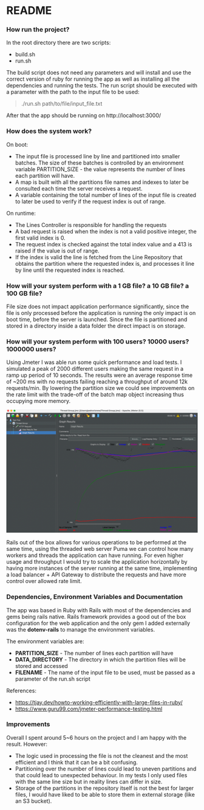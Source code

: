 # README

### How run the project?

In the root directory there are two scripts:
* build.sh
* run.sh

The build script does not need any parameters and will install and use the correct version of ruby for running the app as well as installing all the dependencies and running the tests.
The run script should be executed with a parameter with the path to the input file to be used:
> ./run.sh path/to/file/input_file.txt

After that the app should be running on http://localhost:3000/

### How does the system work?

On boot:
* The input file is processed line by line and partitioned into smaller batches. The size of these batches is controlled by an environment variable PARTITION_SIZE - the value represents the number of lines each partition will have.
* A map is built with all the partitions file names and indexes to later be consulted each time the server receives a request.
* A variable containing the total number of lines of the input file is created to later be used to verify if the request index is out of range.

On runtime:
* The Lines Controller is responsible for handling the requests
* A bad request is raised when the index is not a valid positive integer, the first valid index is 0.
* The request index is checked against the total index value and a 413 is raised if the value is out of range.
* If the index is valid the line is fetched from the Line Repository that obtains the partition where the requested index is, and processes it line by line until the requested index is reached.
### How will your system perform with a 1 GB file? a 10 GB file? a 100 GB file?

File size does not impact application performance significantly, since the file is only processed before the application is running the only impact is on boot time, before the server is launched. Since the file is partitioned and stored in a directory inside a data folder the direct impact is on storage.

### How will your system perform with 100 users? 10000 users? 1000000 users?

Using Jmeter I was able run some quick performance and load tests. I simulated a peak of 2000 different users making the same request in a ramp up period of 10 seconds. The results were an average response time of ~200 ms with no requests failing reaching a throughput of around 12k requests/min. By lowering the partition size we could see improvements on the rate limit with the trade-off of the batch map object increasing thus occupying more memory.

![img.png](img.png)

Rails out of the box allows for various operations to be performed at the same time, using the threaded web server Puma we can control how many workers and threads the application can have running.
For even higher usage and throughput I would try to scale the application horizontally by having more instances of the server running at the same time, implementing a load balancer + API Gateway to distribute the requests and have more control over allowed rate limit.

### Dependencies, Environment Variables and Documentation

The app was based in Ruby with Rails with most of the dependencies and gems being rails native. Rails framework provides a good out of the box configuration for the web application and the only gem I added externally was the **dotenv-rails** to manage the environment variables.

The environment variables are:
* **PARTITION_SIZE** - The number of lines each partition will have 
* **DATA_DIRECTORY** - The directory in which the partition files will be stored and accessed
* **FILENAME** - The name of the input file to be used, must be passed as a parameter of the run.sh script

References:
* https://tjay.dev/howto-working-efficiently-with-large-files-in-ruby/
* https://www.guru99.com/jmeter-performance-testing.html

### Improvements

Overall I spent around 5~6 hours on the project and I am happy with the result. However:
* The logic used in processing the file is not the cleanest and the most efficient and I think that it can be a bit confusing.
* Partitioning over the number of lines could lead to uneven partitions and that could lead to unexpected behaviour. In my tests I only used files with the same line size but in reality lines can differ in size.
* Storage of the partitions in the repository itself is not the best for larger files, I would have liked to be able to store them in external storage (like an S3 bucket).